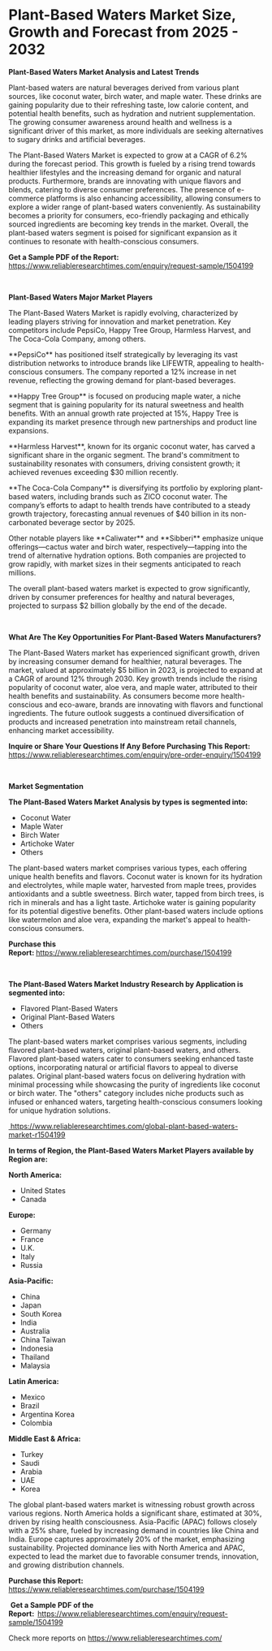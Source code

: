 <p><h1>Plant-Based Waters Market Size, Growth and Forecast from 2025 - 2032</h1></p><p><strong>Plant-Based Waters Market Analysis and Latest Trends</strong></p>
<p><p>Plant-based waters are natural beverages derived from various plant sources, like coconut water, birch water, and maple water. These drinks are gaining popularity due to their refreshing taste, low calorie content, and potential health benefits, such as hydration and nutrient supplementation. The growing consumer awareness around health and wellness is a significant driver of this market, as more individuals are seeking alternatives to sugary drinks and artificial beverages.</p><p>The Plant-Based Waters Market is expected to grow at a CAGR of 6.2% during the forecast period. This growth is fueled by a rising trend towards healthier lifestyles and the increasing demand for organic and natural products. Furthermore, brands are innovating with unique flavors and blends, catering to diverse consumer preferences. The presence of e-commerce platforms is also enhancing accessibility, allowing consumers to explore a wider range of plant-based waters conveniently. As sustainability becomes a priority for consumers, eco-friendly packaging and ethically sourced ingredients are becoming key trends in the market. Overall, the plant-based waters segment is poised for significant expansion as it continues to resonate with health-conscious consumers.</p></p>
<p><strong>Get a Sample PDF of the Report:&nbsp;</strong> <a href="https://www.reliableresearchtimes.com/enquiry/request-sample/1504199?utm_campaign=2981&utm_medium=2&utm_source=Github&utm_content=ia&utm_term=23032025&utm_id=plant-based-waters">https://www.reliableresearchtimes.com/enquiry/request-sample/1504199</a></p>
<p>&nbsp;</p>
<p><strong>Plant-Based Waters Major Market Players</strong></p>
<p><p>The Plant-Based Waters Market is rapidly evolving, characterized by leading players striving for innovation and market penetration. Key competitors include PepsiCo, Happy Tree Group, Harmless Harvest, and The Coca-Cola Company, among others.</p><p>**PepsiCo** has positioned itself strategically by leveraging its vast distribution networks to introduce brands like LIFEWTR, appealing to health-conscious consumers. The company reported a 12% increase in net revenue, reflecting the growing demand for plant-based beverages.</p><p>**Happy Tree Group** is focused on producing maple water, a niche segment that is gaining popularity for its natural sweetness and health benefits. With an annual growth rate projected at 15%, Happy Tree is expanding its market presence through new partnerships and product line expansions.</p><p>**Harmless Harvest**, known for its organic coconut water, has carved a significant share in the organic segment. The brand's commitment to sustainability resonates with consumers, driving consistent growth; it achieved revenues exceeding $30 million recently.</p><p>**The Coca-Cola Company** is diversifying its portfolio by exploring plant-based waters, including brands such as ZICO coconut water. The company’s efforts to adapt to health trends have contributed to a steady growth trajectory, forecasting annual revenues of $40 billion in its non-carbonated beverage sector by 2025.</p><p>Other notable players like **Caliwater** and **Sibberi** emphasize unique offerings—cactus water and birch water, respectively—tapping into the trend of alternative hydration options. Both companies are projected to grow rapidly, with market sizes in their segments anticipated to reach millions.</p><p>The overall plant-based waters market is expected to grow significantly, driven by consumer preferences for healthy and natural beverages, projected to surpass $2 billion globally by the end of the decade.</p></p>
<p>&nbsp;</p>
<p><strong>What Are The Key Opportunities For Plant-Based Waters Manufacturers?</strong></p>
<p><p>The Plant-Based Waters market has experienced significant growth, driven by increasing consumer demand for healthier, natural beverages. The market, valued at approximately $5 billion in 2023, is projected to expand at a CAGR of around 12% through 2030. Key growth trends include the rising popularity of coconut water, aloe vera, and maple water, attributed to their health benefits and sustainability. As consumers become more health-conscious and eco-aware, brands are innovating with flavors and functional ingredients. The future outlook suggests a continued diversification of products and increased penetration into mainstream retail channels, enhancing market accessibility.</p></p>
<p><strong>Inquire or Share Your Questions If Any Before Purchasing This Report:</strong> <a href="https://www.reliableresearchtimes.com/enquiry/pre-order-enquiry/1504199?utm_campaign=2981&utm_medium=2&utm_source=Github&utm_content=ia&utm_term=23032025&utm_id=plant-based-waters">https://www.reliableresearchtimes.com/enquiry/pre-order-enquiry/1504199</a></p>
<p>&nbsp;</p>
<p><strong>Market Segmentation</strong></p>
<p><strong>The Plant-Based Waters Market Analysis by types is segmented into:</strong></p>
<p><ul><li>Coconut Water</li><li>Maple Water</li><li>Birch Water</li><li>Artichoke Water</li><li>Others</li></ul></p>
<p><p>The plant-based waters market comprises various types, each offering unique health benefits and flavors. Coconut water is known for its hydration and electrolytes, while maple water, harvested from maple trees, provides antioxidants and a subtle sweetness. Birch water, tapped from birch trees, is rich in minerals and has a light taste. Artichoke water is gaining popularity for its potential digestive benefits. Other plant-based waters include options like watermelon and aloe vera, expanding the market's appeal to health-conscious consumers.</p></p>
<p><strong>Purchase this Report:&nbsp;</strong><a href="https://www.reliableresearchtimes.com/purchase/1504199?utm_campaign=2981&utm_medium=2&utm_source=Github&utm_content=ia&utm_term=23032025&utm_id=plant-based-waters">https://www.reliableresearchtimes.com/purchase/1504199</a></p>
<p>&nbsp;</p>
<p><strong>The Plant-Based Waters Market Industry Research by Application is segmented into:</strong></p>
<p><ul><li>Flavored Plant-Based Waters</li><li>Original Plant-Based Waters</li><li>Others</li></ul></p>
<p><p>The plant-based waters market comprises various segments, including flavored plant-based waters, original plant-based waters, and others. Flavored plant-based waters cater to consumers seeking enhanced taste options, incorporating natural or artificial flavors to appeal to diverse palates. Original plant-based waters focus on delivering hydration with minimal processing while showcasing the purity of ingredients like coconut or birch water. The "others" category includes niche products such as infused or enhanced waters, targeting health-conscious consumers looking for unique hydration solutions.</p></p>
<p><a href="https://www.reliableresearchtimes.com/global-plant-based-waters-market-r1504199?utm_campaign=2981&utm_medium=2&utm_source=Github&utm_content=ia&utm_term=23032025&utm_id=plant-based-waters">&nbsp;https://www.reliableresearchtimes.com/global-plant-based-waters-market-r1504199</a></p>
<p><strong>In terms of Region, the Plant-Based Waters Market Players available by Region are:</strong></p>
<p>
    <p> <strong> North America: </strong>
        <ul>
            <li>United States</li>
            <li>Canada</li>
        </ul>
        </p> 
    <p> <strong> Europe: </strong>
        <ul>
            <li>Germany</li>
            <li>France</li>
            <li>U.K.</li>
            <li>Italy</li>
            <li>Russia</li>
        </ul>
        </p> 
    <p> <strong> Asia-Pacific: </strong>
        <ul>
            <li>China</li>
            <li>Japan</li>
            <li>South Korea</li>
            <li>India</li>
            <li>Australia</li>
            <li>China Taiwan</li>
            <li>Indonesia</li>
            <li>Thailand</li>
            <li>Malaysia</li>
        </ul>
        </p> 
    <p> <strong> Latin America: </strong>
        <ul>
            <li>Mexico</li>
            <li>Brazil</li>
            <li>Argentina Korea</li>
            <li>Colombia</li>
        </ul>
        </p> 
    <p> <strong> Middle East & Africa: </strong>
        <ul>
            <li>Turkey</li>
            <li>Saudi</li>
            <li>Arabia</li>
            <li>UAE</li>
            <li>Korea</li>
        </ul>
    </p>
    </p>
<p><p>The global plant-based waters market is witnessing robust growth across various regions. North America holds a significant share, estimated at 30%, driven by rising health consciousness. Asia-Pacific (APAC) follows closely with a 25% share, fueled by increasing demand in countries like China and India. Europe captures approximately 20% of the market, emphasizing sustainability. Projected dominance lies with North America and APAC, expected to lead the market due to favorable consumer trends, innovation, and growing distribution channels.</p></p>
<p><strong>Purchase this Report: </strong><a href="https://www.reliableresearchtimes.com/purchase/1504199?utm_campaign=2981&utm_medium=2&utm_source=Github&utm_content=ia&utm_term=23032025&utm_id=plant-based-waters">https://www.reliableresearchtimes.com/purchase/1504199</a></p>
<p>&nbsp;<strong>Get a Sample PDF of the Report:&nbsp;&nbsp;</strong><a href="https://www.reliableresearchtimes.com/enquiry/request-sample/1504199?utm_campaign=2981&utm_medium=2&utm_source=Github&utm_content=ia&utm_term=23032025&utm_id=plant-based-waters">https://www.reliableresearchtimes.com/enquiry/request-sample/1504199</a></p>
<p><strong></strong></p>
<p>Check more reports on <a href="https://www.reliableresearchtimes.com/?utm_campaign=2981&utm_medium=2&utm_source=Github&utm_content=ia&utm_term=23032025&utm_id=plant-based-waters">https://www.reliableresearchtimes.com/</a></p>